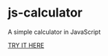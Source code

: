 # js-calculator
A simple calculator in JavaScript

[TRY IT HERE](http://jcstudio.esy.es/calculator/)
